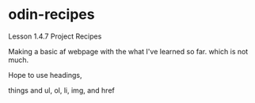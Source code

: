 # odin-recipes
Lesson 1.4.7 Project Recipes

Making a basic af webpage with the what I've learned so far. which is not much.

Hope to use headings, <p> things and ul, ol, li, img, and href

